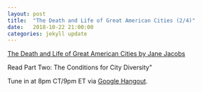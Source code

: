 ```yaml
---
layout: post
title:  "The Death and Life of Great American Cities (2/4)"
date:   2018-10-22 21:00:00
categories: jekyll update
---
```


[The Death and Life of Great American Cities by Jane Jacobs](http://www.petkovstudio.com/bg/wp-content/uploads/2017/03/The-Death-and-Life-of-Great-American-Cities_Jane-Jacobs-Complete-book.pdf) 

Read Part Two: The Conditions for City Diversity"

Tune in at 8pm CT/9pm ET via [Google Hangout](https://hangouts.google.com/hangouts/_/calendar/d2lsbGlhbXMucmViZWNjYUBnbWFpbC5jb20.600ks8bq7n6cfqekd3a5qutngc?authuser=0).
